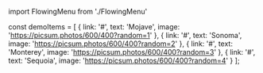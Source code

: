 import FlowingMenu from './FlowingMenu'

const demoItems = [
  { link: '#', text: 'Mojave', image: 'https://picsum.photos/600/400?random=1' },
  { link: '#', text: 'Sonoma', image: 'https://picsum.photos/600/400?random=2' },
  { link: '#', text: 'Monterey', image: 'https://picsum.photos/600/400?random=3' },
  { link: '#', text: 'Sequoia', image: 'https://picsum.photos/600/400?random=4' }
];

<div style={{ height: '600px', position: 'relative' }}>
  <FlowingMenu items={demoItems} />
</div>